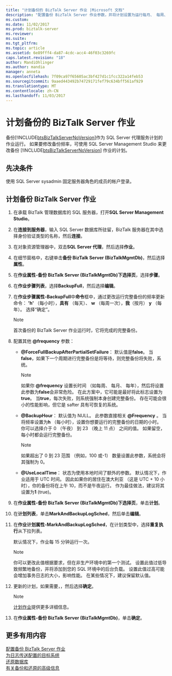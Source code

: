 ```yaml
---
title: "计划备份的 BizTalk Server 作业 |Microsoft 文档"
description: "配置备份 BizTalk Server 作业参数，并将计划设置为运行每月、 每周、 每日或每小时"
ms.custom: 
ms.date: 11/02/2017
ms.prod: biztalk-server
ms.reviewer: 
ms.suite: 
ms.tgt_pltfrm: 
ms.topic: article
ms.assetid: 6e89fff4-da87-4cdc-acc4-46f03c3269fc
caps.latest.revision: "18"
author: MandiOhlinger
ms.author: mandia
manager: anneta
ms.openlocfilehash: 7f09ca97f65605ac3bf427d1c1fcc322a14feb53
ms.sourcegitcommit: 9aaed443492b74729171fef79c634bff561af929
ms.translationtype: MT
ms.contentlocale: zh-CN
ms.lasthandoff: 11/03/2017
---
```

# <a name="schedule-the-backup-biztalk-server-job"></a>计划备份的 BizTalk Server 作业
备份[!INCLUDE[btsBizTalkServerNoVersion](../includes/btsbiztalkservernoversion-md.md)]作为 SQL Server 代理服务计划的作业运行。 如果要修改备份频率，可使用 SQL Server Management Studio 来更改备份 [!INCLUDE[btsBizTalkServerNoVersion](../includes/btsbiztalkservernoversion-md.md)] 作业的计划。  
  
## <a name="prerequisites"></a>先决条件  
使用 SQL Server sysadmin 固定服务器角色的成员的帐户登录。  
  
## <a name="schedule-the-backup-biztalk-server-job"></a>计划备份 BizTalk Server 作业
  
1.  在承载 BizTalk 管理数据库的 SQL 服务器，打开**SQL Server Management Studio**。

2.  在**连接到服务器**，输入 SQL Server 数据库所驻留，BizTalk 服务器在其中选择身份验证类型的名称，然后**连接**。  
  
3.  在对象资源管理器中，双击**SQL Server 代理**，然后选择**作业**。  
  
4.  在细节窗格中，右键单击**备份 BizTalk Server (BizTalkMgmtDb)**，然后选择**属性**。  
  
5.  在**作业属性-备份 BizTalk Server (BizTalkMgmtDb)**下**选择页**，选择**步骤**。  
  
6.  在**作业步骤列表**，选择**BackupFull**，然后选择**编辑**。  
  
7.  在**作业步骤属性-BackupFull**中**命令**框中，通过更改运行完整备份的频率更新命令： **'h'** （每小时），**具有** （每天）、 **w** （每周一次），**我**（按月） **y** （每年）。 选择“确定”。  
  
    > [!NOTE]
    >  首次备份的 BizTalk Server 作业运行时，它将完成的完整备份。  
    
8.  配置其他 **@frequency** 参数：  
  
    - **@ForceFullBackupAfterPartialSetFailure**： 默认值是**false**。 当**false**，如果下一个周期进行完整备份是将等待，则完整备份将失败，系统。  
    
        > [!NOTE]
        >  如果你 **@frequency** 设置长时间 （如每周、 每月、 每年），然后将设置此参数为**false**会非常危险。 在此方案中，它可能是最好将此标志设置为**true**。 当**true**，每次失败，则系统强制本身创建完整备份。 存在可能会很小的性能影响，但它是 safter 具有可恢复的系统。
  
    - **@BackupHour**： 默认值为 NULL。 此参数直接相关 **@Frequency** 。 当将频率设置为**h** （每小时），设置你想要运行的完整备份的日期的小时。 你可以选择介于 0 （午夜） 到 23 （晚上 11 点） 之间的值。 如果留空，每小时都会运行完整备份。  
    
       > [!NOTE]
        >  如果超出了 0 到 23 范围 （例如，100 或-1） 数量设置此参数，系统会将其强制为 0。
  
    - **@UseLocalTime**： 状态为使用本地时间了额外的参数。 默认情况下，作业适用于 UTC 时间。 因此如果你的居住在澳大利亚 （这是 UTC + 10 小时），你的备份将在上午 10，而不是午夜运行。 作为最佳做法，建议将其设置为**1** (true)。  
  
9.  在**作业属性-备份 BizTalk Server (BizTalkMgmtDb)**下**选择页**，单击**计划**。  
  
10. 在**计划列表**，单击**MarkAndBackupLogSched**，然后单击**编辑**。  
  
11. 在**作业计划属性-MarkAndBackupLogSched**，在计划类型中，选择**重复执行**从下拉列表。  
  
     默认情况下，作业每 15 分钟运行一次。  
     
    > [!NOTE]
    >  你可以更改此值根据要求，但在非生产环境中的第一个测试。 设置此值过低导致频繁地备份，并将添加到您的 SQL 环境中的后台负载。 设置此值过高可能会增加事务日志的大小，影响性能。 在某些情况下，建议保留默认值。    
  
12. 更新的计划，如果需要，，然后选择**确定**。  
  
    > [!NOTE]
    >  [计划作业](https://docs.microsoft.com/sql/ssms/agent/schedule-a-job)提供更多详细信息。
  
13. 在**作业属性-备份 BizTalk Server (BizTalkMgmtDb)**，单击**确定**。  
  
## <a name="more-good-stuff"></a>更多有用内容  
 [配置备份 BizTalk Server 作业](../core/how-to-configure-the-backup-biztalk-server-job.md)   
 [为日志传送配置的目标系统](../core/how-to-configure-the-destination-system-for-log-shipping.md)   
 [还原数据库](../core/how-to-restore-your-databases.md)   
 [有关备份和还原的高级信息](../core/advanced-information-about-backup-and-restore1.md)
